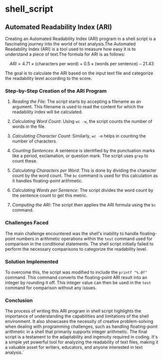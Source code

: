 # shell_script
## Automated Readability Index (ARI) 

Creating an Automated Readability Index (ARI) program in a shell script is a fascinating journey into the world of text analysis.The Automated Readability Index (ARI) is a tool used to measure how easy it is to understand a piece of text.The formula for ARI is as follows:

$$ ARI = 4.71 \times (\text{characters per word}) + 0.5 \times (\text{words per sentence}) - 21.43 $$

The goal is to calculate the ARI based on the input text file and categorize the readability level according to the score.

### Step-by-Step Creation of the ARI Program

1. *Reading the File*: The script starts by accepting a filename as an argument. This filename is used to read the content for which the readability index will be calculated.

2. *Calculating Word Count*: Using `wc -w`, the script counts the number of words in the file.

3. *Calculating Character Count*: Similarly, `wc -m` helps in counting the number of characters.

4. *Counting Sentences*: A sentence is identified by the punctuation marks like a period, exclamation, or question mark. The script uses `grep` to count these.

5. *Calculating Characters per Word*: This is done by dividing the character count by the word count. The `bc` command is used for this calculation as it handles floating-point arithmetic.

6. *Calculating Words per Sentence*: The script divides the word count by the sentence count to get this metric.

7. *Computing the ARI*: The script then applies the ARI formula using the `bc` command.

### Challenges Faced

The main challenge encountered was the shell's inability to handle floating-point numbers in arithmetic operations within the `test` command used for comparison in the conditional statements. The shell script initially failed to perform the necessary comparisons to categorize the readability level.

### Solution Implemented

To overcome this, the script was modified to include the `printf "%.0f"` command. This command converts the floating-point ARI result into an integer by rounding it off. This integer value can then be used in the `test` command for comparison without any issues.

### Conclusion

The process of writing this ARI program in shell script highlights the importance of understanding the capabilities and limitations of the shell environment. It also showcases the necessity of creative problem-solving when dealing with programming challenges, such as handling floating-point arithmetic in a shell that primarily supports integer arithmetic. The final script is a testament to the adaptability and ingenuity required in coding. It's a simple yet powerful tool for analyzing the readability of text files, making it a valuable asset for writers, educators, and anyone interested in text analysis.`
